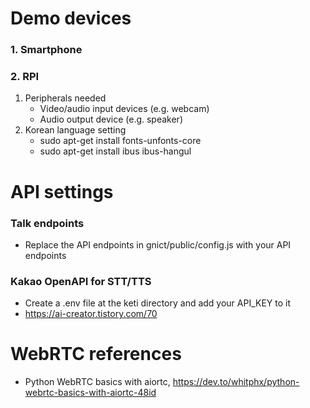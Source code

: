 # Demo devices
### 1. Smartphone

### 2. RPI
1. Peripherals needed
    - Video/audio input devices (e.g. webcam)
    - Audio output device (e.g. speaker)
1.  Korean language setting
    - sudo apt-get install fonts-unfonts-core
    - sudo apt-get install ibus ibus-hangul

# API settings
### Talk endpoints
- Replace the API endpoints in gnict/public/config.js with your API endpoints

### Kakao OpenAPI for STT/TTS
- Create a .env file at the keti directory and add your API_KEY to it
- https://ai-creator.tistory.com/70

# WebRTC references

- Python WebRTC basics with aiortc, https://dev.to/whitphx/python-webrtc-basics-with-aiortc-48id
<!-- - Building a WebRTC video broadcast using Javascript, https://gabrieltanner.org/blog/webrtc-video-broadcast
- WebRTC tutorial, https://www.youtube.com/watch?v=QJMM758oCYk&list=PLayYqdnyegt0qX8EfEGExxZF3DxkyA1Dj -->
